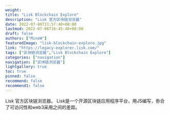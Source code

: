 ```yaml
---
weight: 
title: "Lisk Blockchain Explore"
description: "Lisk 官方区块链浏览器"
date: 2022-07-06T21:57:40+08:00
lastmod: 2022-07-06T16:45:40+08:00
draft: false
authors: ["MineW"]
featuredImage: "lisk-blockchain-explore.jpg"
link: "https://legacy-explorer.lisk.com/"
tags: ["区块链浏览器","Lisk Blockchain Explore"]
categories: ["navigation"]
navigation: ["区块链浏览器"]
lightgallery: true
toc: true
pinned: false
recommend: false
recommend1: false
---
```


Lisk 官方区块链浏览器。
 Lisk是一个开源区块链应用程序平台，用JS编写，弥合了可访问性和web3采用之间的差距。‎